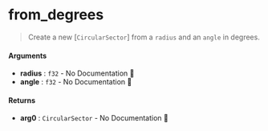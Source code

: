 # from\_degrees

>  Create a new [`CircularSector`] from a `radius` and an `angle` in degrees.

#### Arguments

- **radius** : `f32` \- No Documentation 🚧
- **angle** : `f32` \- No Documentation 🚧

#### Returns

- **arg0** : `CircularSector` \- No Documentation 🚧